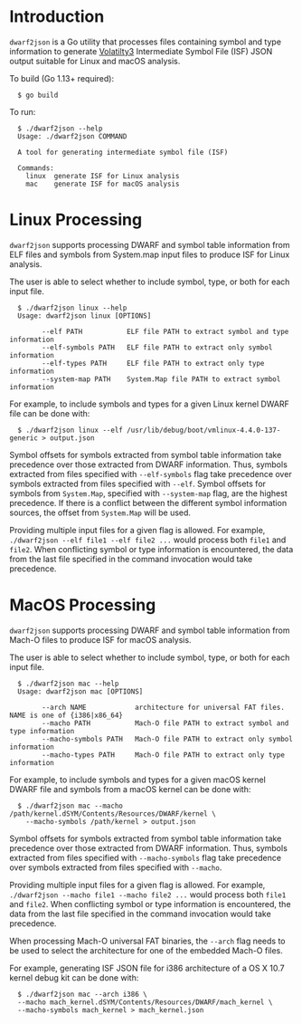 # Introduction

`dwarf2json` is a Go utility that processes files containing symbol and type
information to generate [Volatilty3](https://github.com/volatilityfoundation/volatility3)
Intermediate Symbol File (ISF) JSON output suitable for Linux and macOS
analysis.

To build (Go 1.13+ required):
```
  $ go build
```

To run:
```
  $ ./dwarf2json --help
  Usage: ./dwarf2json COMMAND

  A tool for generating intermediate symbol file (ISF)

  Commands:
    linux  generate ISF for Linux analysis
    mac    generate ISF for macOS analysis
```

# Linux Processing
`dwarf2json` supports processing DWARF and symbol table information from ELF
files and symbols from System.map input files to produce ISF for
Linux analysis.

The user is able to select whether to include symbol, type, or both for each
input file.

```
  $ ./dwarf2json linux --help
  Usage: dwarf2json linux [OPTIONS]

        --elf PATH           ELF file PATH to extract symbol and type information
        --elf-symbols PATH   ELF file PATH to extract only symbol information
        --elf-types PATH     ELF file PATH to extract only type information
        --system-map PATH    System.Map file PATH to extract symbol information
```

For example, to include symbols and types for a given Linux kernel DWARF
file can be done with:
```
  $ ./dwarf2json linux --elf /usr/lib/debug/boot/vmlinux-4.4.0-137-generic > output.json
```

Symbol offsets for symbols extracted from symbol table information take
precedence over those extracted from DWARF information. Thus, symbols extracted
from files specified with `--elf-symbols` flag take precedence over symbols
extracted from files specified with `--elf`. Symbol offsets for symbols from
`System.Map`, specified with `--system-map` flag, are the highest precedence. If
there is a conflict between the different symbol information sources, the
offset from `System.Map` will be used.

Providing multiple input files for a given flag is allowed. For example,
`./dwarf2json --elf file1 --elf file2 ...` would process both `file1` and
`file2`. When conflicting symbol or type information is encountered, the data
from the last file specified in the command invocation would take precedence.

# MacOS Processing
`dwarf2json` supports processing DWARF and symbol table information from Mach-O
files to produce ISF for macOS analysis.

The user is able to select whether to include symbol, type, or both for each
input file.

```
  $ ./dwarf2json mac --help
  Usage: dwarf2json mac [OPTIONS]

        --arch NAME            architecture for universal FAT files. NAME is one of {i386|x86_64}
        --macho PATH           Mach-O file PATH to extract symbol and type information
        --macho-symbols PATH   Mach-O file PATH to extract only symbol information
        --macho-types PATH     Mach-O file PATH to extract only type information
```

For example, to include symbols and types for a given macOS kernel DWARF
file and symbols from a macOS kernel can be done with:
```
  $ ./dwarf2json mac --macho /path/kernel.dSYM/Contents/Resources/DWARF/kernel \
    --macho-symbols /path/kernel > output.json
```

Symbol offsets for symbols extracted from symbol table information take
precedence over those extracted from DWARF information. Thus, symbols extracted
from files specified with `--macho-symbols` flag take precedence over symbols
extracted from files specified with `--macho`.


Providing multiple input files for a given flag is allowed. For example,
`./dwarf2json --macho file1 --macho file2 ...` would process both `file1` and
`file2`. When conflicting symbol or type information is encountered, the data
from the last file specified in the command invocation would take precedence.

When processing Mach-O universal FAT binaries, the `--arch` flag needs to be
used to select the architecture for one of the embedded Mach-O files.

For example, generating ISF JSON file for i386 architecture of a OS X 10.7
kernel debug kit can be done with:

```
  $ ./dwarf2json mac --arch i386 \
  --macho mach_kernel.dSYM/Contents/Resources/DWARF/mach_kernel \
  --macho-symbols mach_kernel > mach_kernel.json
```
